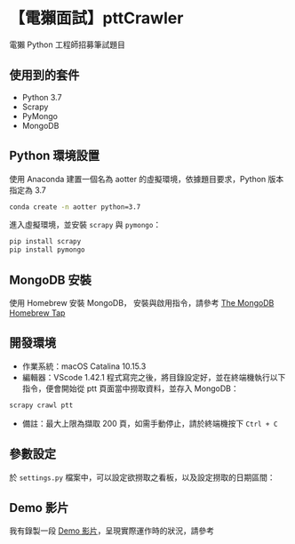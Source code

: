 # 【電獺面試】pttCrawler
電獺 Python 工程師招募筆試題目

## 使用到的套件
- Python 3.7
- Scrapy
- PyMongo
- MongoDB

## Python 環境設置
使用 Anaconda 建置一個名為 aotter 的虛擬環境，依據題目要求，Python 版本指定為 3.7
```bash
conda create -n aotter python=3.7
```

進入虛擬環境，並安裝 `scrapy` 與 `pymongo`：
```bash
pip install scrapy
pip install pymongo
```

## MongoDB 安裝
使用 Homebrew 安裝 MongoDB，
安裝與啟用指令，請參考 [The MongoDB Homebrew Tap](https://github.com/mongodb/homebrew-brew)

## 開發環境
- 作業系統：macOS Catalina 10.15.3
- 編輯器：VScode 1.42.1
程式寫完之後，將目錄設定好，並在終端機執行以下指令，便會開始從 ptt 頁面當中撈取資料，並存入 MongoDB：
```bash
scrapy crawl ptt
```
- 備註：最大上限為擷取 200 頁，如需手動停止，請於終端機按下 `Ctrl + C`

## 參數設定
於 `settings.py` 檔案中，可以設定欲撈取之看板，以及設定撈取的日期區間：

## Demo 影片
我有錄製一段 [Demo 影片](https://youtu.be/u_8_h_oSHsk)，呈現實際運作時的狀況，請參考
